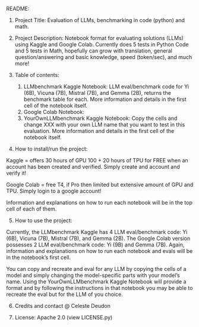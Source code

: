 README: 

1. Project Title: Evaluation of LLMs, benchmarking in code (python) and math. 



2. Project Description: 
Notebook format for evaluating solutions (LLMs) using Kaggle and Google Colab. Currently does 5 tests in Python Code and 5 tests in Math, hopefully can grow with translation, general question/answering and basic knowledge, speed (token/sec), and much more! 



3. Table of contents:

	1) LLMbenchmark Kaggle Notebook: LLM eval/benchmark code for Yi (6B), Vicuna (7B), Mistral (7B), and Gemma (2B), returns the benchmark table for each. More information and details in the first cell of the notebook itself. 
	2) Google Colab Notebook:
	3) YourOwnLLMbenchmark Kaggle Notebook: Copy the cells and change XXX with your own LLM name that you want to test in this evaluation. More information and details in the first cell of the notebook itself. 



4) How to install/run the project:

Kaggle = offers 30 hours of GPU 100 + 20 hours of TPU for FREE when an account has been created and verified. Simply create and account and verify it! 

Google Colab = free T4, if Pro then limited but extensive amount of GPU and TPU. Simply login to a google account!

Information and explanations on how to run each notebook will be in the top cell of each of them. 



5) How to use the project:

Currently, the LLMbenchmark Kaggle has 4 LLM eval/benchmark code: Yi (6B), Vicuna (7B), Mistral (7B), and Gemma (2B). The Google Colab version possesses 2 LLM eval/benchmark code: Yi (9B) and Gemma (7B). Again, information and explanations on how to run each notebook and evals will be in the notebook’s first cell. 

You can copy and recreate and eval for any LLM by copying the cells of a model and simply changing the model-specific parts with your model’s name. Using the YourOwnLLMbenchmark Kaggle Notebook will provide a format and by following the instructions in that notebook you may be able to recreate the eval but for the LLM of you choice. 



6) Credits and contact 
@ Celeste Deudon 



7) License: Apache 2.0 (view LICENSE.py)
